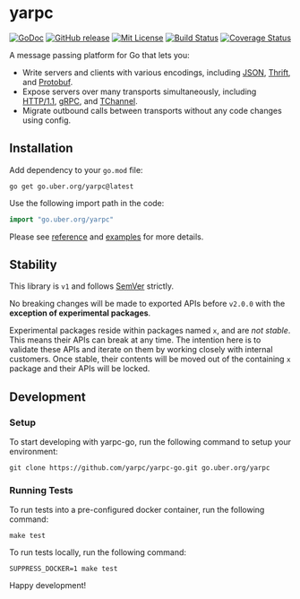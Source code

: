 # yarpc

[![GoDoc][doc-img]][doc]
[![GitHub release][release-img]][release]
[![Mit License][mit-img]][mit]
[![Build Status][ci-img]][ci]
[![Coverage Status][cov-img]][cov]

A message passing platform for Go that lets you:

* Write servers and clients with various encodings, including [JSON](http://www.json.org/), [Thrift](https://thrift.apache.org/), and [Protobuf](https://developers.google.com/protocol-buffers/).
* Expose servers over many transports simultaneously, including [HTTP/1.1](https://www.w3.org/Protocols/rfc2616/rfc2616.html), [gRPC](https://grpc.io/), and [TChannel](https://github.com/uber/tchannel).
* Migrate outbound calls between transports without any code changes using config.

## Installation

Add dependency to your `go.mod` file:

```
go get go.uber.org/yarpc@latest
```

Use the following import path in the code:

```go
import "go.uber.org/yarpc"
```

Please see [reference][doc] and [examples][examples-link] for more details.

## Stability

This library is `v1` and follows [SemVer](http://semver.org/) strictly.

No breaking changes will be made to exported APIs before `v2.0.0` with the
**exception of experimental packages**.

Experimental packages reside within packages named `x`, and are *not stable*. This means their
APIs can break at any time. The intention here is to validate these APIs and iterate on them
by working closely with internal customers. Once stable, their contents will be moved out of
the containing `x` package and their APIs will be locked.


## Development

### Setup

To start developing with yarpc-go, run the following command to setup your environment:

```
git clone https://github.com/yarpc/yarpc-go.git go.uber.org/yarpc
```

### Running Tests

To run tests into a pre-configured docker container, run the following command:
```
make test
```

To run tests locally, run the following command:
```
SUPPRESS_DOCKER=1 make test
```

Happy development!

[doc-img]: https://pkg.go.dev/badge/go.uber.org/yarpc.svg
[doc]: https://pkg.go.dev/go.uber.org/yarpc

[release-img]: https://img.shields.io/github/release/yarpc/yarpc-go.svg
[release]: https://github.com/yarpc/yarpc-go/releases

[mit-img]: http://img.shields.io/badge/License-MIT-blue.svg
[mit]: https://github.com/yarpc/yarpc-go/blob/master/LICENSE

[ci-img]: https://badge.buildkite.com/f7d8e675c4d5ee4f5c4e4c2e33ca03c5be9bde22b186750538.svg?branch=master
[ci]: https://buildkite.com/uberopensource/yarpc-go

[cov-img]: https://codecov.io/gh/yarpc/yarpc-go/branch/master/graph/badge.svg
[cov]: https://codecov.io/gh/yarpc/yarpc-go/branch/master

[examples-link]: https://github.com/yarpc/yarpc-go/tree/dev/internal/examples